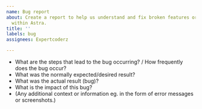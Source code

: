 ```yaml
---
name: Bug report
about: Create a report to help us understand and fix broken features or functionality
  within Astra.
title: ''
labels: bug
assignees: Expertcoderz

---
```


- What are the steps that lead to the bug occurring? / How frequently does the bug occur?
- What was the normally expected/desired result?
- What was the actual result (bug)?
- What is the impact of this bug?
- (Any additional context or information eg. in the form of error messages or screenshots.)

